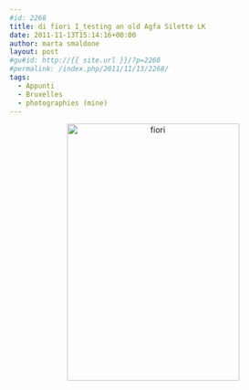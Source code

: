 ```yaml
---
#id: 2268
title: di fiori I_testing an old Agfa Silette LK
date: 2011-11-13T15:14:16+00:00
author: marta smaldone
layout: post
#gu#id: http://{{ site.url }}/?p=2268
#permalink: /index.php/2011/11/13/2268/
tags:
  - Appunti
  - Bruxelles
  - photographies (mine)
---
```

<p style="text-align: center;">
  <p style="text-align: center;">
    <img class="aligncenter size-full wp-image-3511" src="{{ site.url }}/images/uploads/2011/11/fiori-1.jpg" alt="fiori" width="302" height="450" srcset="{{ site.url }}/images/uploads/2011/11/fiori-1.jpg 302w, {{ site.url }}/images/uploads/2011/11/fiori-1-201x300.jpg 201w" sizes="(max-width: 302px) 100vw, 302px" />
  </p>